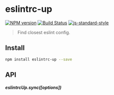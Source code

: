 # eslintrc-up

[![NPM version][npm-image]][npm-url]
[![Build Status][travis-image]][travis-url]
[![js-standard-style][standard-image]][standard-url]

> Find closest eslint config.

## Install

```bash
npm install eslintrc-up --save
```

## API

##### eslintrcUp.sync([options])

[npm-image]: https://img.shields.io/npm/v/eslintrc-up.svg?style=flat-square
[npm-url]: https://npmjs.org/package/eslintrc-up
[travis-image]: https://img.shields.io/travis/olahol/eslintrc-up/master.svg?style=flat-square
[travis-url]: https://travis-ci.org/olahol/eslintrc-up
[standard-image]: https://img.shields.io/badge/code%20style-standard-brightgreen.svg?style=flat-square
[standard-url]: https://github.com/feross/standard
